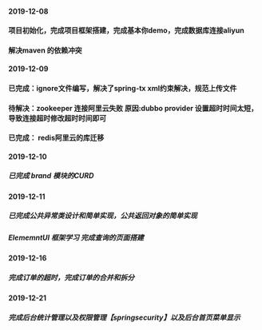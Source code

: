 #### 2019-12-08
#### 项目初始化，完成项目框架搭建，完成基本你demo，完成数据库连接aliyun
#### 解决maven 的依赖冲突
#### 2019-12-09 
#### 已完成：ignore文件编写，解决了spring-tx xml约束解决，规范上传文件
#### 待解决：zookeeper 连接阿里云失败  原因:dubbo provider 设置超时时间太短，导致连接超时修改超时时间即可
#### 已完成： redis阿里云的库迁移
#### 2019-12-10
##### 已完成 brand 模块的CURD
#### 2019-12-11
##### 已完成公共异常类设计和简单实现，公共返回对象的简单实现
#####  ElememntUI 框架学习 完成查询的页面搭建
#### 2019-12-16
##### 完成订单的超时，完成订单的合并和拆分
#### 2019-12-21 
##### 完成后台统计管理以及权限管理【springsecurity】以及后台首页菜单显示

